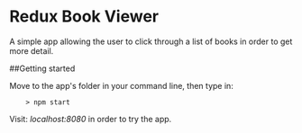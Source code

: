 # Redux Book Viewer

A simple app allowing the user to click through a list of books in order to get more detail.

##Getting started

Move to the app's folder in your command line, then type in:

```
	> npm start
```
Visit: *localhost:8080* in order to try the app.
